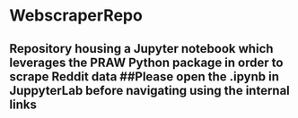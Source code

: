 # WebscraperRepo

Repository housing a Jupyter notebook which leverages the PRAW Python package in order to scrape Reddit data
##Please open the .ipynb in JuppyterLab before navigating using the internal links
-----
